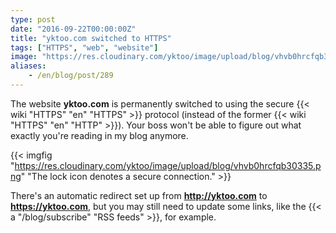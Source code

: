 ```yaml
---
type: post
date: "2016-09-22T00:00:00Z"
title: "yktoo.com switched to HTTPS"
tags: ["HTTPS", "web", "website"]
image: "https://res.cloudinary.com/yktoo/image/upload/blog/vhvb0hrcfqb30335.png"
aliases:
    - /en/blog/post/289
---
```


The website **yktoo.com** is permanently switched to using the secure {{< wiki "HTTPS" "en" "HTTPS" >}} protocol (instead of the former {{< wiki "HTTPS" "en" "HTTP" >}}). Your boss won't be able to figure out what exactly you're reading in my blog anymore.

<!--more-->

{{< imgfig "https://res.cloudinary.com/yktoo/image/upload/blog/vhvb0hrcfqb30335.png" "The lock icon denotes a secure connection." >}}

There's an automatic redirect set up from **http://yktoo.com** to **https://yktoo.com**, but you may still need to update some links, like the {{< a "/blog/subscribe" "RSS feeds" >}}, for example.
